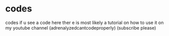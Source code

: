 # codes
codes
if u see a code here ther e is most likely a tutorial on how to use it on my youtube channel (adrenalyzedcantcodeproperly) (subscribe please)
